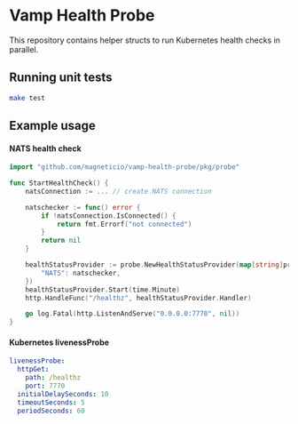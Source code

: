 # Vamp Health Probe

This repository contains helper structs to run Kubernetes health checks in parallel.

## Running unit tests

```bash
make test
```

## Example usage

#### NATS health check
```go
import "github.com/magneticio/vamp-health-probe/pkg/probe" 

func StartHealthCheck() {
	natsConnection := ... // create NATS connection

	natschecker := func() error {
		if !natsConnection.IsConnected() {
			return fmt.Errorf("not connected")
		}
		return nil
	}

	healthStatusProvider := probe.NewHealthStatusProvider(map[string]probe.HealthStatusChecker{
		"NATS": natschecker,
	})
	healthStatusProvider.Start(time.Minute)
	http.HandleFunc("/healthz", healthStatusProvider.Handler)

	go log.Fatal(http.ListenAndServe("0.0.0.0:7770", nil))
}
```

#### Kubernetes livenessProbe
```yaml
livenessProbe:
  httpGet:
    path: /healthz
    port: 7770
  initialDelaySeconds: 10
  timeoutSeconds: 5
  periodSeconds: 60
```